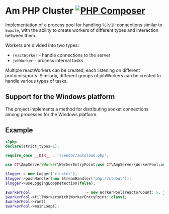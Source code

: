 # Am PHP Cluster [![PHP Composer](https://github.com/EdmondDantes/ampCluster/actions/workflows/php-debug.yml/badge.svg)](https://github.com/EdmondDantes/ampCluster/actions/workflows/php-debug.yml)

Implementation of a process pool for handling `TCP/IP` connections similar to `Swoole`, 
with the ability to create workers of different types and interaction between them.

Workers are divided into two types:

* `reactWorker` - handle connections to the server
* `jobWorker` - process internal tasks

Multiple reactWorkers can be created, each listening on different protocols/ports. 
Similarly, different groups of jobWorkers can be created to handle various types of tasks.

## Support for the Windows platform
The project implements a method for distributing socket connections among processes for the Windows platform.

## Example

```php
<?php
declare(strict_types=1);

require_once __DIR__ . '/vendor/autoload.php';

use CT\AmpServer\Worker\WorkerEntryPoint;use CT\AmpServer\WorkerPool;use Monolog\Handler\StreamHandler;use Monolog\Logger;

$logger = new Logger('cluster');
$logger->pushHandler(new StreamHandler('php://stdout'));
$logger->useLoggingLoopDetection(false);

$workerPool                         = new WorkerPool(reactorCount: 5, jobCount: 5, logger: $logger);
$workerPool->fillWorkersWith(WorkerEntryPoint::class);
$workerPool->run();
$workerPool->mainLoop();
```
